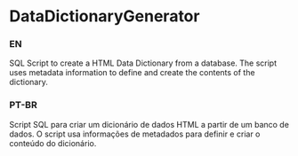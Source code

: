 # DataDictionaryGenerator

### EN
SQL Script to create a HTML Data Dictionary from a database.
The script uses metadata information to define and create the contents of the dictionary.

### PT-BR
Script SQL para criar um dicionário de dados HTML a partir de um banco de dados.
O script usa informações de metadados para definir e criar o conteúdo do dicionário.
